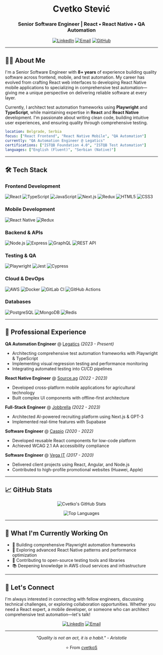 <div align="center">

# Cvetko Stević

### Senior Software Engineer | React • React Native • QA Automation

[![LinkedIn](https://img.shields.io/badge/LinkedIn-0077B5?style=for-the-badge&logo=linkedin&logoColor=white)](https://www.linkedin.com/in/cvetkostevic/)
[![Email](https://img.shields.io/badge/Email-D14836?style=for-the-badge&logo=gmail&logoColor=white)](mailto:stevicitconsulting@gmail.com)
[![GitHub](https://img.shields.io/badge/GitHub-100000?style=for-the-badge&logo=github&logoColor=white)](https://github.com/cvetkoS)

</div>

---

## 👨‍💻 About Me

I'm a Senior Software Engineer with **8+ years** of experience building quality software across frontend, mobile, and test automation. My career has evolved from crafting React web interfaces to developing React Native mobile applications to specializing in comprehensive test automation—giving me a unique perspective on delivering reliable software at every layer.

Currently, I architect test automation frameworks using **Playwright** and **TypeScript**, while maintaining expertise in **React** and **React Native** development. I'm passionate about writing clean code, building intuitive user experiences, and ensuring quality through comprehensive testing.

```yaml
location: Belgrade, Serbia
focus: ["React Frontend", "React Native Mobile", "QA Automation"]
currently: "QA Automation Engineer @ Legatics"
certifications: ["ISTQB Foundation 4.0", "ISTQB Test Automation"]
languages: ["English (Fluent)", "Serbian (Native)"]
```

---

## 🛠️ Tech Stack

### Frontend Development
![React](https://img.shields.io/badge/React-20232A?style=for-the-badge&logo=react&logoColor=61DAFB)
![TypeScript](https://img.shields.io/badge/TypeScript-007ACC?style=for-the-badge&logo=typescript&logoColor=white)
![JavaScript](https://img.shields.io/badge/JavaScript-F7DF1E?style=for-the-badge&logo=javascript&logoColor=black)
![Next.js](https://img.shields.io/badge/Next.js-000000?style=for-the-badge&logo=nextdotjs&logoColor=white)
![Redux](https://img.shields.io/badge/Redux-593D88?style=for-the-badge&logo=redux&logoColor=white)
![HTML5](https://img.shields.io/badge/HTML5-E34F26?style=for-the-badge&logo=html5&logoColor=white)
![CSS3](https://img.shields.io/badge/CSS3-1572B6?style=for-the-badge&logo=css3&logoColor=white)

### Mobile Development
![React Native](https://img.shields.io/badge/React_Native-20232A?style=for-the-badge&logo=react&logoColor=61DAFB)
![Redux](https://img.shields.io/badge/Redux-593D88?style=for-the-badge&logo=redux&logoColor=white)

### Backend & APIs
![Node.js](https://img.shields.io/badge/Node.js-339933?style=for-the-badge&logo=nodedotjs&logoColor=white)
![Express](https://img.shields.io/badge/Express-000000?style=for-the-badge&logo=express&logoColor=white)
![GraphQL](https://img.shields.io/badge/GraphQL-E10098?style=for-the-badge&logo=graphql&logoColor=white)
![REST API](https://img.shields.io/badge/REST-02569B?style=for-the-badge&logo=rest&logoColor=white)

### Testing & QA
![Playwright](https://img.shields.io/badge/Playwright-2EAD33?style=for-the-badge&logo=playwright&logoColor=white)
![Jest](https://img.shields.io/badge/Jest-C21325?style=for-the-badge&logo=jest&logoColor=white)
![Cypress](https://img.shields.io/badge/Cypress-17202C?style=for-the-badge&logo=cypress&logoColor=white)

### Cloud & DevOps
![AWS](https://img.shields.io/badge/AWS-232F3E?style=for-the-badge&logo=amazonaws&logoColor=white)
![Docker](https://img.shields.io/badge/Docker-2496ED?style=for-the-badge&logo=docker&logoColor=white)
![GitLab CI](https://img.shields.io/badge/GitLab_CI-FC6D26?style=for-the-badge&logo=gitlab&logoColor=white)
![GitHub Actions](https://img.shields.io/badge/GitHub_Actions-2088FF?style=for-the-badge&logo=githubactions&logoColor=white)

### Databases
![PostgreSQL](https://img.shields.io/badge/PostgreSQL-316192?style=for-the-badge&logo=postgresql&logoColor=white)
![MongoDB](https://img.shields.io/badge/MongoDB-47A248?style=for-the-badge&logo=mongodb&logoColor=white)
![Redis](https://img.shields.io/badge/Redis-DC382D?style=for-the-badge&logo=redis&logoColor=white)

---

## 💼 Professional Experience

**QA Automation Engineer** @ [Legatics](https://www.legatics.com/) *(2023 - Present)*
- Architecting comprehensive test automation frameworks with Playwright & TypeScript
- Implementing visual regression testing and performance monitoring
- Integrating automated testing into CI/CD pipelines

**React Native Engineer** @ [Source.ag](https://www.source.ag/) *(2022 - 2023)*
- Developed cross-platform mobile applications for agricultural technology
- Built complex UI components with offline-first architecture

**Full-Stack Engineer** @ [Jobbrella](https://jobbrella.se/) *(2022 - 2023)*
- Architected AI-powered recruiting platform using Next.js & GPT-3
- Implemented real-time features with Supabase

**Software Engineer** @ [Caspio](https://www.caspio.com/) *(2020 - 2022)*
- Developed reusable React components for low-code platform
- Achieved WCAG 2.1 AA accessibility compliance

**Software Engineer** @ [Vega IT](https://www.vegaitglobal.com/) *(2017 - 2020)*
- Delivered client projects using React, Angular, and Node.js
- Contributed to high-profile promotional websites (Huawei, Apple)

---

## 📈 GitHub Stats

<div align="center">

![Cvetko's GitHub Stats](https://github-readme-stats.vercel.app/api?username=cvetkoS&show_icons=true&theme=radical&hide_border=true&bg_color=1a1a1a&title_color=00d4ff&icon_color=00d4ff&text_color=e0e0e0)

![Top Languages](https://github-readme-stats.vercel.app/api/top-langs/?username=cvetkoS&layout=compact&theme=radical&hide_border=true&bg_color=1a1a1a&title_color=00d4ff&text_color=e0e0e0)

</div>

---

## 🎯 What I'm Currently Working On

- 🔬 Building comprehensive Playwright automation frameworks
- 📱 Exploring advanced React Native patterns and performance optimization
- 🚀 Contributing to open-source testing tools and libraries
- 📚 Deepening knowledge in AWS cloud services and infrastructure

---

## 🤝 Let's Connect

I'm always interested in connecting with fellow engineers, discussing technical challenges, or exploring collaboration opportunities. Whether you need a React expert, a mobile developer, or someone who can architect comprehensive test automation—let's talk!

<div align="center">

[![LinkedIn](https://img.shields.io/badge/LinkedIn-Connect-0077B5?style=for-the-badge&logo=linkedin)](https://www.linkedin.com/in/cvetkostevic/)
[![Email](https://img.shields.io/badge/Email-Contact-D14836?style=for-the-badge&logo=gmail)](mailto:stevicitconsulting@gmail.com)

</div>

---

<div align="center">

*"Quality is not an act, it is a habit." - Aristotle*

⭐️ From [cvetkoS](https://github.com/cvetkoS)

</div>

